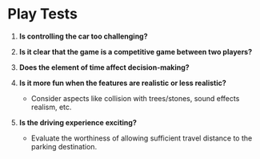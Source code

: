 # Play Tests


1. **Is controlling the car too challenging?**
   
2. **Is it clear that the game is a competitive game between two players?**
   
3. **Does the element of time affect decision-making?**
   
4. **Is it more fun when the features are realistic or less realistic?**
   - Consider aspects like collision with trees/stones, sound effects realism, etc.
   
5. **Is the driving experience exciting?**
   - Evaluate the worthiness of allowing sufficient travel distance to the parking destination.
